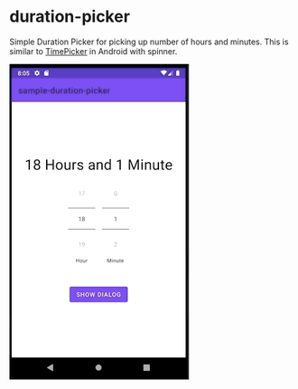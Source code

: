 # duration-picker
Simple Duration Picker for picking up number of hours and minutes.
This is similar to [TimePicker](https://developer.android.com/reference/android/widget/TimePicker) in Android with spinner.

![](/images/giffy.gif)
